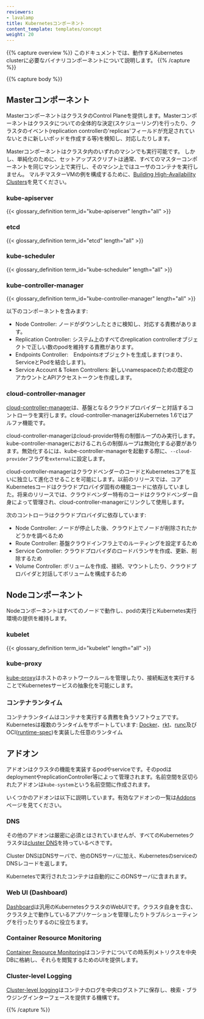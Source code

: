 ```yaml
---
reviewers:
- lavalamp
title: Kubernetesコンポーネント
content_template: templates/concept
weight: 20
---
```


{{% capture overview %}}
このドキュメントでは、動作するKubernetes clusterに必要なバイナリコンポーネントについて説明します。
{{% /capture %}}

{{% capture body %}}
## Masterコンポーネント

MasterコンポーネントはクラスタのControl Planeを提供します。Masterコンポーネントはクラスタについての全体的な決定(スケジューリング)を行ったり、クラスタのイベント(replication controllerの'replicas'フィールドが充足されていないときに新しいポッドを作成する等)を検知し、対応したりします。

Masterコンポーネントはクラスタ内のいずれのマシンでも実行可能です。
しかし、単純化のために、セットアップスクリプトは通常、すべてのマスターコンポーネントを同じマシン上で実行し、そのマシン上ではユーザのコンテナを実行しません。
マルチマスターVMの例を構成するために、[Building High-Availability Clusters](/docs/admin/high-availability/)を見てください。

### kube-apiserver

{{< glossary_definition term_id="kube-apiserver" length="all" >}}

### etcd

{{< glossary_definition term_id="etcd" length="all" >}}

### kube-scheduler

{{< glossary_definition term_id="kube-scheduler" length="all" >}}

### kube-controller-manager

{{< glossary_definition term_id="kube-controller-manager" length="all" >}}

以下のコンポーネントを含みます:

  * Node Controller: ノードがダウンしたときに検知し、対応する責務があります。
  * Replication Controller: システム上のすべてのreplication controllerオブジェクトで正しい数のpodを維持する責務があります。
  * Endpoints Controller:　Endpointsオブジェクトを生成します(つまり、ServiceとPodを結合します)。
  * Service Account & Token Controllers: 新しいnamespaceのための既定のアカウントとAPIアクセストークンを作成します。

### cloud-controller-manager

[cloud-controller-manager](/docs/tasks/administer-cluster/running-cloud-controller/)は、基盤となるクラウドプロバイダーと対話するコントローラを実行します。cloud-controller-managerはKubernetes 1.6ではアルファ機能です。

cloud-controller-managerはcloud-provider特有の制御ループのみ実行します。kube-controller-managerにおけるこれらの制御ループは無効化する必要があります。無効化するには、kube-controller-managerを起動する際に、`--cloud-provider`フラグを`external`に設定します。

cloud-controller-managerはクラウドベンダーのコードとKubernetesコアを互いに独立して進化させることを可能にします。以前のリリースでは、コアKubernetesコードはクラウドプロバイダ固有の機能コードに依存していました。将来のリリースでは、クラウドベンダー特有のコードはクラウドベンダー自身によって管理され、cloud-controller-managerにリンクして使用します。

次のコントローラはクラウドプロバイダに依存しています:

  * Node Controller: ノードが停止した後、クラウド上でノードが削除されたかどうかを調べるため
  * Route Controller: 基盤クラウドインフラ上でのルーティングを設定するため
  * Service Controller: クラウドプロバイダのロードバランサを作成、更新、削除するため
  * Volume Controller: ボリュームを作成、接続、マウントしたり、クラウドプロバイダと対話してボリュームを構成するため

## Nodeコンポーネント

Nodeコンポーネントはすべてのノードで動作し、podの実行とKubernetes実行環境の提供を維持します。

### kubelet

{{< glossary_definition term_id="kubelet" length="all" >}}

### kube-proxy

[kube-proxy](/docs/admin/kube-proxy/)はホストのネットワークルールを管理したり、接続転送を実行することでKubernetesサービスの抽象化を可能にします。

### コンテナランタイム

コンテナランタイムはコンテナを実行する責務を負うソフトウェアです。Kubernetesは複数のランタイムをサポートしています: [Docker](http://www.docker.com)、[rkt](https://coreos.com/rkt/)、[runc](https://github.com/opencontainers/runc)及びOCI([runtime-spec](https://github.com/opencontainers/runtime-spec))を実装した任意のランタイム

## アドオン

アドオンはクラスタの機能を実装するpodやserviceです。そのpodはdeploymentやreplicationController等によって管理されます。名前空間を区切られたアドオンは`kube-system`という名前空間に作成されます。

いくつかのアドオンは以下に説明しています。有効なアドオンの一覧は[Addons](/docs/concepts/cluster-administration/addons/)ページを見てください。

### DNS

その他のアドオンは厳密に必須とはされていませんが、すべてのKubernetesクラスタは[cluster DNS](/docs/concepts/services-networking/dns-pod-service/)を持っているべきです。

Cluster DNSはDNSサーバで、他のDNSサーバに加え、KubernetesのserviceのDNSレコードを返します。

Kubernetesで実行されたコンテナは自動的にこのDNSサーバに含まれます。

### Web UI (Dashboard)

[Dashboard](/docs/tasks/access-application-cluster/web-ui-dashboard/)は汎用のKubernetesクラスタのWebUIです。クラスタ自身を含む、クラスタ上で動作しているアプリケーションを管理したりトラブルシューティングを行ったりするのに役立ちます。

### Container Resource Monitoring

[Container Resource Monitoring](/docs/tasks/debug-application-cluster/resource-usage-monitoring/)はコンテナについての時系列メトリクスを中央DBに格納し、それらを閲覧するためのUIを提供します。

### Cluster-level Logging

[Cluster-level logging](/docs/concepts/cluster-administration/logging/)はコンテナのログを中央ログストアに保存し、検索・ブラウジングインターフェースを提供する機構です。

{{% /capture %}}

